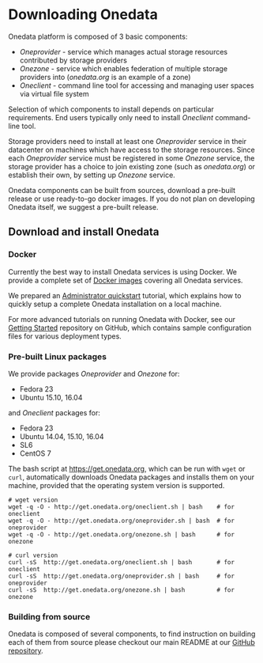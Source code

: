 # Downloading Onedata

Onedata platform is composed of 3 basic components:
 * *Oneprovider* - service which manages actual storage resources contributed by storage providers
 * *Onezone* - service which enables federation of multiple storage providers into (*onedata.org* is an example of a zone)
 * *Oneclient* - command line tool for accessing and managing user spaces via virtual file system

Selection of which components to install depends on particular requirements.
End users typically only need to install *Oneclient* command-line tool.

Storage providers need to install at least one *Oneprovider* service in their datacenter on machines which have access to the storage resources. Since each *Oneprovider* service must be registered in some *Onezone* service, the storage provider has a choice to join existing zone (such as *onedata.org*) or establish their own, by setting up *Onezone* service.

Onedata components can be built from sources, download a pre-built release or use ready-to-go docker images. If you do not plan on developing Onedata itself, we suggest a pre-built release.

## Download and install Onedata

### Docker
Currently the best way to install Onedata services is using Docker. We provide a complete set of [Docker images](https://hub.docker.com/u/onedata/) covering all Onedata services.

We prepared an [Administrator quickstart](admin_onedata_101.md) tutorial, which explains how to quickly setup a complete Onedata installation on a local machine.

For more advanced tutorials on running Onedata with Docker, see our [Getting Started](https://github.com/onedata/getting-started) repository on GitHub, which contains sample configuration files for various deployment types.


### Pre-built Linux packages

We provide packages *Oneprovider* and *Onezone* for:
- Fedora 23
- Ubuntu 15.10, 16.04

and *Oneclient* packages for:
- Fedora 23
- Ubuntu 14.04, 15.10, 16.04
- SL6
- CentOS 7

The bash script at https://get.onedata.org, which can be run with `wget` or
`curl`, automatically downloads Onedata packages and installs them on your
machine, provided that the operating system version is supported.

```
# wget version
wget -q -O - http://get.onedata.org/oneclient.sh | bash    # for oneclient
wget -q -O - http://get.onedata.org/oneprovider.sh | bash  # for oneprovider
wget -q -O - http://get.onedata.org/onezone.sh | bash      # for onezone

# curl version
curl -sS  http://get.onedata.org/oneclient.sh | bash       # for oneclient
curl -sS  http://get.onedata.org/oneprovider.sh | bash     # for oneprovider
curl -sS  http://get.onedata.org/onezone.sh | bash         # for onezone
```

### Building from source

Onedata is composed of several components, to find instruction on building each
of them from source please checkout our main README at our
[GitHub repository](https://github.com/onedata/onedata).
